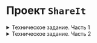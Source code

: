 # Проект `ShareIt`
<details>
 <summary> Техническое задание. Часть 1 </summary>
В этом модуле вы будете создавать сервис для шеринга (от англ. share — «делиться») вещей.
Шеринг как экономика совместного использования набирает сейчас всё большую полярность.
Если в 2014 году глобальный рынок шеринга оценивался всего в $15 млрд, то к 2025 может достигнуть $335 млрд.

Почему шеринг так популярен. Представьте, что на воскресной ярмарке вы купили несколько картин и хотите повесить их дома.
Но вот незадача — для этого нужна дрель, а её у вас нет. Можно, конечно, пойти в магазин и купить,
но в такой покупке мало смысла — после того, как вы повесите картины, дрель будет просто пылиться в шкафу.
Можно пригласить мастера — но за его услуги придётся заплатить.
И тут вы вспоминаете, что видели дрель у друга. Сама собой напрашивается идея — одолжить её.

Большая удача, что у вас оказался друг с дрелью и вы сразу вспомнили про него!
А не то в поисках инструмента пришлось бы писать всем друзьям и знакомым.
Или вернуться к первым двум вариантам — покупке дрели или найму мастера.
Насколько было бы удобнее, если бы под рукой был сервис, где пользователи делятся вещами!
Созданием такого проекта вы и займётесь.
## Что должен уметь новый сервис
Ваш проект будет называться `ShareIt`. Он должен обеспечить пользователям, во-первых, возможность рассказывать,
какими вещами они готовы поделиться, а во-вторых, находить нужную вещь и брать её в аренду на какое-то время.

Сервис должен не только позволять бронировать вещь на определённые даты, но и закрывать к
ней доступ на время бронирования от других желающих. На случай, если нужной вещи на сервисе нет, у пользователей должна быть
возможность оставлять запросы. Вдруг древний граммофон, который странно даже предлагать к аренде, неожиданно
понадобится для театральной постановки.
По запросу можно будет добавлять новые вещи для шеринга.
## Каркас приложения
В этом спринте от вас требуется создать каркас приложения, а также разработать часть его веб-слоя.
Основная сущность сервиса, вокруг которой будет строиться вся дальнейшая работа, — вещь. В коде она будет
фигурировать как `Item`.
Пользователь, который добавляет в приложение новую вещь, будет считаться ее владельцем.
При добавлении вещи должна быть возможность указать её краткое название и добавить небольшое описание. К примеру,
название может быть — «Дрель “Салют”», а описание — «Мощность 600 вт, работает ударный режим, так что бетон возьмёт».
Также у вещи обязательно должен быть статус — доступна ли она для аренды. Статус должен проставлять владелец.

Для поиска вещей должен быть организован поиск. Чтобы воспользоваться нужной вещью, её требуется забронировать.
Бронирование, или `Booking` — ещё одна важная сущность приложения. Бронируется вещь всегда на определённые даты.
Владелец вещи обязательно должен подтвердить бронирование.

После того как вещь возвращена, у пользователя, который её арендовал, должна быть возможность оставить отзыв.
В отзыве можно поблагодарить владельца вещи и подтвердить, что задача выполнена — дрель успешно справилась с бетоном,
и картины повешены.

Ещё одна сущность, которая вам понадобится, — запрос вещи `ItemRequest`. Пользователь создаёт запрос, если нужная ему
вещь не найдена при поиске. В запросе указывается, что именно он ищет. В ответ на запрос другие пользовали могут
добавить нужную вещь.

У вас уже готов шаблон проекта с использованием Spring Boot. Создайте ветку `add-controllers` и переключитесь на неё —
в этой ветке будет вестись вся разработка для первого спринта.

## Реализация модели данных
В этом модуле вы будете использовать структуру не по типам классов, а по фичам (англ. Feature layout) —
весь код для работы с определённой сущностью должен быть в одном пакете. Поэтому сразу создайте четыре пакета
— `item`, `booking`, `request` и `user`. В каждом из этих пакетов будут свои контроллеры, сервисы, репозитории и другие
классы, которые вам понадобятся в ходе разработки. В пакете `item` создайте класс `Item`.

## Создание DTO-объектов и мапперов
Созданные объекты `Item` и `User` вы в дальнейшем будете использовать для работы с базой данных
(это ждёт вас в следующем спринте). Сейчас, помимо них, вам также понадобятся объекты, которые вы будете возвращать
пользователям через REST-интерфейс в ответ на их запросы.

Разделять объекты, которые хранятся в базе данных и которые возвращаются пользователям, — хорошая практика. Например,
вы можете не захотеть показывать пользователям владельца вещи (поле `owner`), а вместо этого возвращать только информацию
о том, сколько раз вещь была в аренде. Чтобы это реализовать, нужно создать отдельную версию каждого класса, с которой
будут работать пользователи, — DTO (Data Transfer Object).

Кроме DTO-классов, понадобятся Mapper-классы — они помогут преобразовывать объекты модели в DTO-объекты и обратно.
Для базовых сущностей `Item` и `User` создайте Mapper-класс и метод преобразования объекта модели в DTO-объект.

## Разработка контроллеров
Когда классы для хранения данных будут готовы, DTO и мапперы написаны, можно перейти к реализации логики. В приложении
будет три классических слоя — контроллеры, сервисы и репозитории. В этом спринте вы будете работать преимущественно с
контроллерами.

Для начала научите ваше приложение работать с пользователями. Ранее вы уже создавали контроллеры для управления
пользователями — создания, редактирования и просмотра. Здесь вам нужно сделать то же самое. Создайте класс
`UserController` и методы в нём для основных CRUD-операций. Также реализуйте сохранение данных о пользователях в памяти.

Далее переходите к основной функциональности этого спринта — работе с вещами. Вам нужно реализовать добавление новых
вещей, их редактирование, просмотр списка вещей и поиск. Создайте класс `ItemController`. В нём будет сосредоточен весь
REST-интерфейс для работы с вещью.

Вот основные сценарии, которые должно поддерживать приложение.

* Добавление новой вещи. Будет происходить по эндпойнту `POST /items`. На вход поступает объект `ItemDto`. `userId` в
заголовке `X-Sharer-User-Id` — это идентификатор пользователя, который добавляет вещь. Именно этот пользователь —
владелец вещи. Идентификатор владельца будет поступать на вход в каждом из запросов, рассмотренных далее.
* Редактирование вещи. Эндпойнт `PATCH /items/{itemId}`. Изменить можно название, описание и статус доступа к аренде.
Редактировать вещь может только её владелец.
* Просмотр информации о конкретной вещи по её идентификатору. Эндпойнт `GET /items/{itemId}`.
Информацию о вещи может просмотреть любой пользователь.
* Просмотр владельцем списка всех его вещей с указанием названия и описания для каждой. Эндпойнт `GET /items`.
* Поиск вещи потенциальным арендатором. Пользователь передаёт в строке запроса текст, и система ищет вещи, содержащие
этот текст в названии или описании. Происходит по эндпойнту `/items/search?text={text}`, в `text` передаётся текст
для поиска. Проверьте, что поиск возвращает только доступные для аренды вещи.

Для каждого из данных сценариев создайте соответственный метод в контроллере. Также создайте интерфейс `ItemService` и
реализующий его класс `ItemServiceImpl`, к которому будет обращаться ваш контроллер. В качестве DAO создайте реализации,
которые будут хранить данные в памяти приложения. Работу с базой данных вы реализуете в следующем спринте.

## Тестирование
Для проверки кода мы подготовили [Postman-коллекцию](https://github.com/yandex-praktikum/java-shareit/blob/add-controllers/postman/sprint.json).
С её помощью можно протестировать ваше API и убедиться, что все запросы успешно выполняются.

## Дополнительные советы ментора
Если задание показалось вам недостаточно подробным, вы можете обратиться к этому файлу:
[Дополнительные советы ментора](https://code.s3.yandex.net/Java/4mod1sprProject/mentors_advice_1.2.pdf).

В нём вы найдёте дополнительную информацию о том, как выполнить задание спринта. Но помните: реальные ТЗ часто скупы на
подробности, поэтому разработчику приходится самостоятельно принимать некоторые архитектурные решения. Чем раньше вы
научитесь определять минимальные требования, необходимые для начала разработки проекта, тем проще вам будет работать в
команде над реальным проектом.
</details>

<details>
 <summary> Техническое задание. Часть 2 </summary>
</details>
